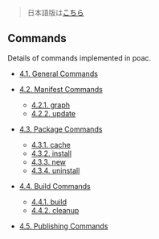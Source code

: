 > 日本語版は[こちら](https://doc.poac.pm/ja/commands/)

## Commands

Details of commands implemented in poac.
* [4.1. General Commands](general-commands/REAMDE.md)

* [4.2. Manifest Commands](manifest-commands/README.md)
  * [4.2.1. graph](manifest-commands/graph.md)
  * [4.2.2. update](manifest-commands/update.md)

* [4.3. Package Commands](package-commands/README.md)
  * [4.3.1. cache](package-commands/cache.md)
  * [4.3.2. install](package-commands/install.md)
  * [4.3.3. new](package-commands/new.md)
  * [4.3.4. uninstall](package-commands/uninstall.md)

* [4.4. Build Commands](build-commands/README.md)
  * [4.4.1. build](build-commands/build.md)
  * [4.4.2. cleanup](build-commands/cleanup.md)

* [4.5. Publishing Commands](publishing-commands/README.md)
